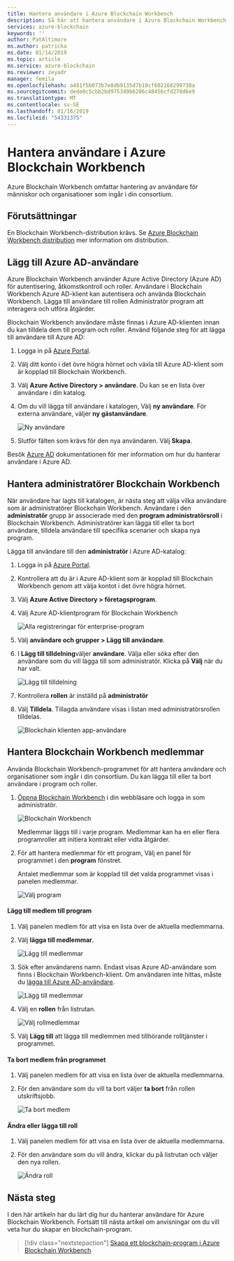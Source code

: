 ```yaml
---
title: Hantera användare i Azure Blockchain Workbench
description: Så här att hantera användare i Azure Blockchain Workbench.
services: azure-blockchain
keywords: ''
author: PatAltimore
ms.author: patricka
ms.date: 01/14/2019
ms.topic: article
ms.service: azure-blockchain
ms.reviewer: zeyadr
manager: femila
ms.openlocfilehash: a481f5b073b7e8db9135d7b10cf602168290738a
ms.sourcegitcommit: dede0c5cbb2bd975349b6286c48456cfd270d6e9
ms.translationtype: MT
ms.contentlocale: sv-SE
ms.lasthandoff: 01/16/2019
ms.locfileid: "54331375"
---
```

# <a name="manage-users-in-azure-blockchain-workbench"></a>Hantera användare i Azure Blockchain Workbench

Azure Blockchain Workbench omfattar hantering av användare för människor och organisationer som ingår i din consortium.

## <a name="prerequisites"></a>Förutsättningar

En Blockchain Workbench-distribution krävs. Se [Azure Blockchain Workbench distribution](deploy.md) mer information om distribution.

## <a name="add-azure-ad-users"></a>Lägg till Azure AD-användare

Azure Blockchain Workbench använder Azure Active Directory (Azure AD) för autentisering, åtkomstkontroll och roller. Användare i Blockchain Workbench Azure AD-klient kan autentisera och använda Blockchain Workbench. Lägga till användare till rollen Administratör program att interagera och utföra åtgärder.

Blockchain Workbench användare måste finnas i Azure AD-klienten innan du kan tilldela dem till program och roller. Använd följande steg för att lägga till användare till Azure AD:

1.  Logga in på [Azure Portal](https://portal.azure.com).
2.  Välj ditt konto i det övre högra hörnet och växla till Azure AD-klient som är kopplad till Blockchain Workbench.
3.  Välj **Azure Active Directory > användare**. Du kan se en lista över användare i din katalog.
4.  Om du vill lägga till användare i katalogen, Välj **ny användare**. För externa användare, väljer **ny gästanvändare**.

    ![Ny användare](./media/manage-users/add-ad-user.png)

5.  Slutför fälten som krävs för den nya användaren. Välj **Skapa**.

Besök [Azure AD](../../active-directory/fundamentals/add-users-azure-active-directory.md) dokumentationen för mer information om hur du hanterar användare i Azure AD.

## <a name="manage-blockchain-workbench-administrators"></a>Hantera administratörer Blockchain Workbench

När användare har lagts till katalogen, är nästa steg att välja vilka användare som är administratörer Blockchain Workbench. Användare i den **administratör** grupp är associerade med den **program administratörsroll** i Blockchain Workbench. Administratörer kan lägga till eller ta bort användare, tilldela användare till specifika scenarier och skapa nya program.

Lägga till användare till den **administratör** i Azure AD-katalog:

1.  Logga in på [Azure Portal](https://portal.azure.com).
2.  Kontrollera att du är i Azure AD-klient som är kopplad till Blockchain Workbench genom att välja kontot i det övre högra hörnet.
3.  Välj **Azure Active Directory > företagsprogram**.
4.  Välj Azure AD-klientprogram för Blockchain Workbench
    
    ![Alla registreringar för enterprise-program](./media/manage-users/select-blockchain-client-app.png)

5.  Välj **användare och grupper > Lägg till användare**.
6.  I **Lägg till tilldelning**väljer **användare**. Välja eller söka efter den användare som du vill lägga till som administratör. Klicka på **Välj** när du har valt.

    ![Lägg till tilldelning ](./media/manage-users/add-user-assignment.png)

9.  Kontrollera **rollen** är inställd på **administratör**
10. Välj **Tilldela**. Tillagda användare visas i listan med administratörsrollen tilldelas.

    ![Blockchain klienten app-användare](./media/manage-users/blockchain-admin-list.png)

## <a name="managing-blockchain-workbench-members"></a>Hantera Blockchain Workbench medlemmar

Använda Blockchain Workbench-programmet för att hantera användare och organisationer som ingår i din consortium. Du kan lägga till eller ta bort användare i program och roller.

1. [Öppna Blockchain Workbench](deploy.md#blockchain-workbench-web-url) i din webbläsare och logga in som administratör.

    ![Blockchain Workbench](./media/manage-users/blockchain-workbench-applications.png)

    Medlemmar läggs till i varje program. Medlemmar kan ha en eller flera programroller att initiera kontrakt eller vidta åtgärder.

2. För att hantera medlemmar för ett program, Välj en panel för programmet i den **program** fönstret.

    Antalet medlemmar som är kopplad till det valda programmet visas i panelen medlemmar.

    ![Välj program](./media/manage-users/blockchain-workbench-select-application.png)


#### <a name="add-member-to-application"></a>Lägg till medlem till program

1. Välj panelen medlem för att visa en lista över de aktuella medlemmarna.
2. Välj **lägga till medlemmar**.

    ![Lägg till medlemmar](./media/manage-users/application-add-members.png)

3. Sök efter användarens namn.  Endast visas Azure AD-användare som finns i Blockchain Workbench-klient. Om användaren inte hittas, måste du [lägga till Azure AD-användare](#add-azure-ad-users).

    ![Lägg till medlemmar](./media/manage-users/find-user.png)

4. Välj en **rollen** från listrutan.

    ![Välj rollmedlemmar](./media/manage-users/application-select-role.png)

5. Välj **Lägg till** att lägga till medlemmen med tillhörande rolltjänster i programmet.

#### <a name="remove-member-from-application"></a>Ta bort medlem från programmet

1. Välj panelen medlem för att visa en lista över de aktuella medlemmarna.
2. För den användare som du vill ta bort väljer **ta bort** från rollen utskriftsjobb.

    ![Ta bort medlem](./media/manage-users/application-remove-member.png)

#### <a name="change-or-add-role"></a>Ändra eller lägga till roll

1. Välj panelen medlem för att visa en lista över de aktuella medlemmarna.
2. För den användare som du vill ändra, klickar du på listrutan och väljer den nya rollen.

    ![Ändra roll](./media/manage-users/application-change-role.png)

## <a name="next-steps"></a>Nästa steg

I den här artikeln har du lärt dig hur du hanterar användare för Azure Blockchain Workbench. Fortsätt till nästa artikel om anvisningar om du vill veta hur du skapar en blockchain-program.

> [!div class="nextstepaction"]
> [Skapa ett blockchain-program i Azure Blockchain Workbench](create-app.md)
